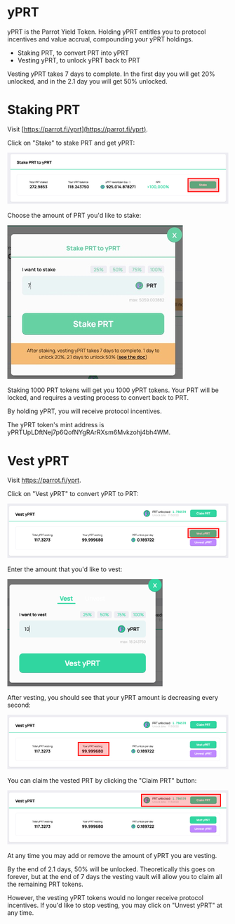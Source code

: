 # yPRT

yPRT is the Parrot Yield Token. Holding yPRT entitles you to protocol incentives and value accrual, compounding your yPRT holdings.

- Staking PRT, to convert PRT into yPRT
- Vesting yPRT, to unlock yPRT back to PRT

Vesting yPRT takes 7 days to complete. In the first day you will get 20% unlocked, and in the 2.1 day you will get 50% unlocked.

# Staking PRT

Visit [https://parrot.fi/yprt](https://parrot.fi/yprt).

Click on "Stake" to stake PRT and get yPRT:

![](./yprt/stake-PRT.jpeg)

Choose the amount of PRT you'd like to stake:

![](./yprt/stake-PRT-amount.jpeg)

Staking 1000 PRT tokens will get you 1000 yPRT tokens. Your PRT will be locked, and requires a vesting process to convert back to PRT.

By holding yPRT, you will receive protocol incentives.

The yPRT token's mint address is yPRTUpLDftNej7p6QofNYgRArRXsm6Mvkzohj4bh4WM.

# Vest yPRT

Visit https://parrot.fi/yprt.

Click on "Vest yPRT" to convert yPRT to PRT:

![](./yprt/vest.png)

Enter the amount that you'd like to vest:

![](./yprt/vest-amount.png)

After vesting, you should see that your yPRT amount is decreasing every second:

![](./yprt/vest-amount-current.jpeg)

You can claim the vested PRT by clicking the "Claim PRT" button:

![](./yprt/vest-claimable.jpeg)

At any time you may add or remove the amount of yPRT you are vesting.

By the end of 2.1 days, 50% will be unlocked. Theoretically this goes on forever, but at the end of 7 days the vesting vault will allow you to claim all the remaining PRT tokens.

However, the vesting yPRT tokens would no longer receive protocol incentives. If you'd like to stop vesting, you may click on "Unvest yPRT" at any time.
